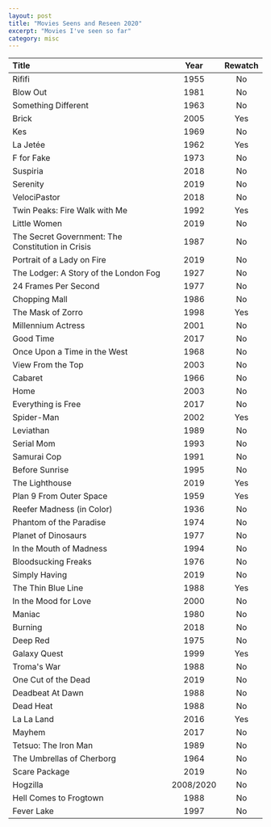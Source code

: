 ```yaml
---
layout: post
title: "Movies Seens and Reseen 2020"
excerpt: "Movies I've seen so far"
category: misc
---
```


Title | Year | Rewatch
:---  | :---: | :---:
Rififi | 1955 | No
Blow Out | 1981 | No
Something Different | 1963 | No
Brick | 2005 | Yes
Kes | 1969 | No
La Jetée | 1962 | Yes
F for Fake | 1973 | No
Suspiria | 2018 | No
Serenity | 2019 | No
VelociPastor | 2018 | No
Twin Peaks: Fire Walk with Me | 1992 | Yes
Little Women | 2019 | No
The Secret Government: The Constitution in Crisis | 1987 | No
Portrait of a Lady on Fire | 2019 | No
The Lodger: A Story of the London Fog | 1927 | No
24 Frames Per Second | 1977 | No
Chopping Mall | 1986 | No
The Mask of Zorro | 1998 | Yes
Millennium Actress | 2001 | No
Good Time | 2017 | No
Once Upon a Time in the West | 1968 | No
View From the Top | 2003 | No
Cabaret | 1966 | No
Home | 2003 | No
Everything is Free | 2017 | No
Spider-Man | 2002 | Yes
Leviathan | 1989 | No
Serial Mom | 1993 | No
Samurai Cop | 1991 | No
Before Sunrise | 1995 | No
The Lighthouse | 2019 | Yes
Plan 9 From Outer Space | 1959 | Yes
Reefer Madness (in Color) | 1936 | No
Phantom of the Paradise | 1974 | No
Planet of Dinosaurs | 1977 | No
In the Mouth of Madness | 1994 | No
Bloodsucking Freaks | 1976 | No
Simply Having | 2019 | No
The Thin Blue Line | 1988 | Yes
In the Mood for Love | 2000 | No
Maniac | 1980 | No
Burning | 2018 | No
Deep Red | 1975 | No
Galaxy Quest | 1999 | Yes
Troma's War | 1988 | No
One Cut of the Dead | 2019 | No
Deadbeat At Dawn | 1988 | No
Dead Heat | 1988 | No
La La Land | 2016 | Yes
Mayhem | 2017 | No
Tetsuo: The Iron Man | 1989 | No
The Umbrellas of Cherborg | 1964 | No
Scare Package | 2019 | No
Hogzilla | 2008/2020 | No
Hell Comes to Frogtown | 1988 | No
Fever Lake | 1997 | No

